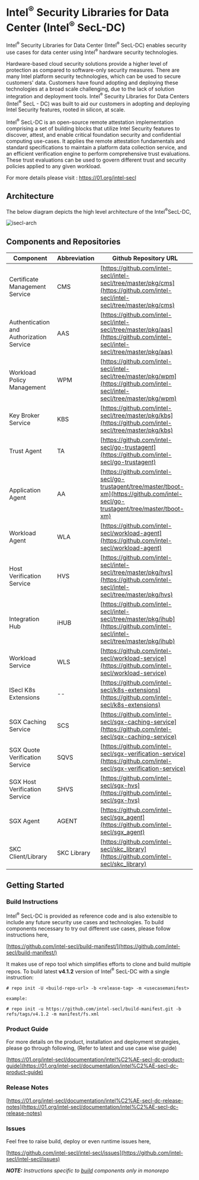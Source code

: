 # Intel<sup>®</sup> Security Libraries for Data Center (Intel<sup>®</sup> SecL-DC)

Intel<sup>®</sup> Security Libraries for Data Center (Intel<sup>®</sup> SecL-DC) enables security use cases for data center using Intel<sup>®</sup> hardware security technologies.
  
Hardware-based cloud security solutions provide a higher level of protection as compared to software-only security
measures. There are many Intel platform security technologies, which can be used to secure customers' data. Customers
have found adopting and deploying these technologies at a broad scale challenging, due to the lack of solution
integration and deployment tools. Intel<sup>®</sup> Security Libraries for Data Centers (Intel<sup>®</sup> SecL - DC) was built to aid our
customers in adopting and deploying Intel Security features, rooted in silicon, at scale.

Intel<sup>®</sup> SecL-DC is an open-source remote attestation implementation comprising a set of building blocks that utilize
Intel Security features to discover, attest, and enable critical foundation security and confidential computing
use-cases. It applies the remote attestation fundamentals and standard specifications to maintain a platform data
collection service, and an efficient verification engine to perform comprehensive trust evaluations. These trust
evaluations can be used to govern different trust and security policies applied to any given workload.

For more details please visit : <https://01.org/intel-secl>

## Architecture

The below diagram depicts the high level architecture of the Intel<sup>®</sup>SecL-DC,

![isecl-arch](./docs/diagrams/isecl-arch.png)

## Components and Repositories

| Component | Abbreviation | Github Repository URL |
|-----------|--------------|-----------------------|
| Certificate Management Service           | CMS         | [https://github.com/intel-secl/intel-secl/tree/master/pkg/cms](https://github.com/intel-secl/intel-secl/tree/master/pkg/cms) |
| Authentication and Authorization Service | AAS         | [https://github.com/intel-secl/intel-secl/tree/master/pkg/aas](https://github.com/intel-secl/intel-secl/tree/master/pkg/aas) |
| Workload Policy Management               | WPM         | [https://github.com/intel-secl/intel-secl/tree/master/pkg/wpm](https://github.com/intel-secl/intel-secl/tree/master/pkg/wpm) |
| Key Broker Service                       | KBS         | [https://github.com/intel-secl/tree/master/pkg/kbs](https://github.com/intel-secl/tree/master/pkg/kbs) |
| Trust Agent                              | TA          | [https://github.com/intel-secl/go-trustagent](https://github.com/intel-secl/go-trustagent) |
| Application Agent                        | AA          | [https://github.com/intel-secl/go-trustagent/tree/master/tboot-xm](https://github.com/intel-secl/go-trustagent/tree/master/tboot-xm) |
| Workload Agent                           | WLA         | [https://github.com/intel-secl/workload-agent](https://github.com/intel-secl/workload-agent) |
| Host Verification Service                | HVS         | [https://github.com/intel-secl/intel-secl/tree/master/pkg/hvs](https://github.com/intel-secl/intel-secl/tree/master/pkg/hvs) |
| Integration Hub                          | iHUB        | [https://github.com/intel-secl/intel-secl/tree/master/pkg/ihub](https://github.com/intel-secl/intel-secl/tree/master/pkg/ihub) |
| Workload Service                         | WLS         | [https://github.com/intel-secl/workload-service](https://github.com/intel-secl/workload-service) |
| ISecl K8s Extensions                     | --          | [https://github.com/intel-secl/k8s-extensions](https://github.com/intel-secl/k8s-extensions) |
| SGX Caching Service                      | SCS         | [https://github.com/intel-secl/sgx-caching-service](https://github.com/intel-secl/sgx-caching-service) |
| SGX Quote Verification Service           | SQVS        | [https://github.com/intel-secl/sgx-verification-service](https://github.com/intel-secl/sgx-verification-service) |
| SGX Host Verification Service            | SHVS        | [https://github.com/intel-secl/sgx-hvs](https://github.com/intel-secl/sgx-hvs) |
| SGX Agent                                | AGENT       | [https://github.com/intel-secl/sgx_agent](https://github.com/intel-secl/sgx_agent) |
| SKC Client/Library                       | SKC Library | [https://github.com/intel-secl/skc_library](https://github.com/intel-secl/skc_library) |

## Getting Started

### Build Instructions

Intel<sup>®</sup> SecL-DC is provided as reference code and is also extensible to include any future security use cases and
technologies. To build components necessary to try out different use cases, please follow instructions here,

[https://github.com/intel-secl/build-manifest/](https://github.com/intel-secl/build-manifest/)

It makes use of repo tool which simplifies efforts to clone and build multiple repos. To build latest **v4.1.2** version of Intel<sup>®</sup> SecL-DC with a single instruction:

```shell
# repo init -U <build-repo-url> -b <release-tag> -m <usecasemanifest>

example:

# repo init -u https://github.com/intel-secl/build-manifest.git -b refs/tags/v4.1.2 -m manifest/fs.xml
```

### Product Guide

For more details on the product, installation and deployment strategies, please go through following, (Refer to latest and use case wise guide)

[https://01.org/intel-secl/documentation/intel%C2%AE-secl-dc-product-guide](https://01.org/intel-secl/documentation/intel%C2%AE-secl-dc-product-guide)

### Release Notes

[https://01.org/intel-secl/documentation/intel%C2%AE-secl-dc-release-notes](https://01.org/intel-secl/documentation/intel%C2%AE-secl-dc-release-notes)

### Issues

Feel free to raise build, deploy or even runtime issues here,

[https://github.com/intel-secl/intel-secl/issues](https://github.com/intel-secl/intel-secl/issues)

***NOTE:** Instructions specific to [build](./Monorepo-Readme.md) components only in monorepo*
